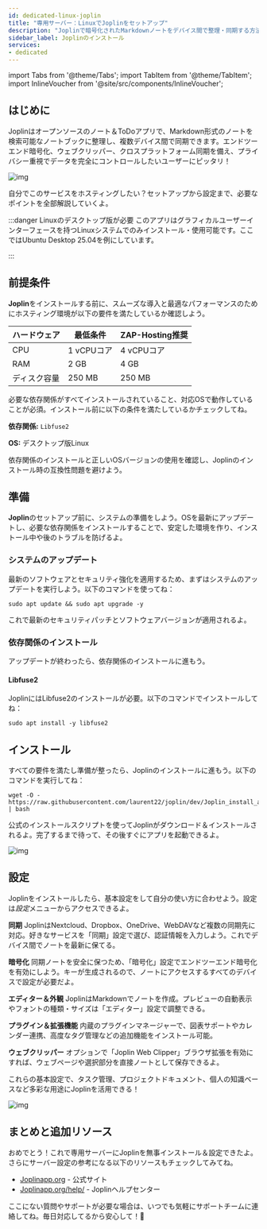 ```yaml
---
id: dedicated-linux-joplin
title: "専用サーバー：LinuxでJoplinをセットアップ"
description: "Joplinで暗号化されたMarkdownノートをデバイス間で整理・同期する方法を紹介。安全で柔軟なノート管理 → 今すぐチェック"
sidebar_label: Joplinのインストール
services:
- dedicated
---
```


import Tabs from '@theme/Tabs';
import TabItem from '@theme/TabItem';
import InlineVoucher from '@site/src/components/InlineVoucher';

## はじめに

Joplinはオープンソースのノート＆ToDoアプリで、Markdown形式のノートを検索可能なノートブックに整理し、複数デバイス間で同期できます。エンドツーエンド暗号化、ウェブクリッパー、クロスプラットフォーム同期を備え、プライバシー重視でデータを完全にコントロールしたいユーザーにピッタリ！

![img](https://screensaver01.zap-hosting.com/index.php/s/qfo8k2RXWPFqi3g/preview)

自分でこのサービスをホスティングしたい？セットアップから設定まで、必要なポイントを全部解説していくよ。

:::danger Linuxのデスクトップ版が必要
このアプリはグラフィカルユーザーインターフェースを持つLinuxシステムでのみインストール・使用可能です。ここではUbuntu Desktop 25.04を例にしています。

:::

<InlineVoucher />



## 前提条件

**Joplin**をインストールする前に、スムーズな導入と最適なパフォーマンスのためにホスティング環境が以下の要件を満たしているか確認しよう。

| ハードウェア | 最低条件 | ZAP-Hosting推奨 |
| ---------- | ------------ | -------------------------- |
| CPU | 1 vCPUコア | 4 vCPUコア |
| RAM | 2 GB | 4 GB |
| ディスク容量 | 250 MB | 250 MB |

必要な依存関係がすべてインストールされていること、対応OSで動作していることが必須。インストール前に以下の条件を満たしているかチェックしてね。

**依存関係:** `Libfuse2`

**OS:** デスクトップ版Linux

依存関係のインストールと正しいOSバージョンの使用を確認し、Joplinのインストール時の互換性問題を避けよう。



## 準備

**Joplin**のセットアップ前に、システムの準備をしよう。OSを最新にアップデートし、必要な依存関係をインストールすることで、安定した環境を作り、インストール中や後のトラブルを防げるよ。


### システムのアップデート
最新のソフトウェアとセキュリティ強化を適用するため、まずはシステムのアップデートを実行しよう。以下のコマンドを使ってね：

```
sudo apt update && sudo apt upgrade -y
```
これで最新のセキュリティパッチとソフトウェアバージョンが適用されるよ。

### 依存関係のインストール
アップデートが終わったら、依存関係のインストールに進もう。

#### Libfuse2
JoplinにはLibfuse2のインストールが必要。以下のコマンドでインストールしてね：

```
sudo apt install -y libfuse2
```




## インストール
すべての要件を満たし準備が整ったら、Joplinのインストールに進もう。以下のコマンドを実行してね：

```
wget -O - https://raw.githubusercontent.com/laurent22/joplin/dev/Joplin_install_and_update.sh | bash
```

公式のインストールスクリプトを使ってJoplinがダウンロード＆インストールされるよ。完了するまで待って、その後すぐにアプリを起動できるよ。



![img](https://screensaver01.zap-hosting.com/index.php/s/Af9xjkqz7TSr4sZ/preview)



## 設定

Joplinをインストールしたら、基本設定をして自分の使い方に合わせよう。設定は*設定*メニューからアクセスできるよ。

**同期**
JoplinはNextcloud、Dropbox、OneDrive、WebDAVなど複数の同期先に対応。好きなサービスを「同期」設定で選び、認証情報を入力しよう。これでデバイス間でノートを最新に保てる。

**暗号化**
同期ノートを安全に保つため、「暗号化」設定でエンドツーエンド暗号化を有効にしよう。キーが生成されるので、ノートにアクセスするすべてのデバイスで設定が必要だよ。

**エディター＆外観**
JoplinはMarkdownでノートを作成。プレビューの自動表示やフォントの種類・サイズは「エディター」設定で調整できる。

**プラグイン＆拡張機能**
内蔵のプラグインマネージャーで、図表サポートやカレンダー連携、高度なタグ管理などの追加機能をインストール可能。

**ウェブクリッパー**
オプションで「Joplin Web Clipper」ブラウザ拡張を有効にすれば、ウェブページや選択部分を直接ノートとして保存できるよ。

これらの基本設定で、タスク管理、プロジェクトドキュメント、個人の知識ベースなど多彩な用途にJoplinを活用できる！



![img](https://screensaver01.zap-hosting.com/index.php/s/FyjyeF3EcRFe2qf/preview)




## まとめと追加リソース

おめでとう！これで専用サーバーにJoplinを無事インストール＆設定できたよ。さらにサーバー設定の参考になる以下のリソースもチェックしてみてね。

- [Joplinapp.org](https://joplin.org/) - 公式サイト
- [Joplinapp.org/help/](https://joplinapp.org/help/) - Joplinヘルプセンター

ここにない質問やサポートが必要な場合は、いつでも気軽にサポートチームに連絡してね。毎日対応してるから安心して！🙂



<InlineVoucher />